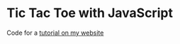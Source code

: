 # Tic Tac Toe with JavaScript

Code for a [tutorial on my website](https://www.alialaa.dev/blog/tic-tac-toe-js)